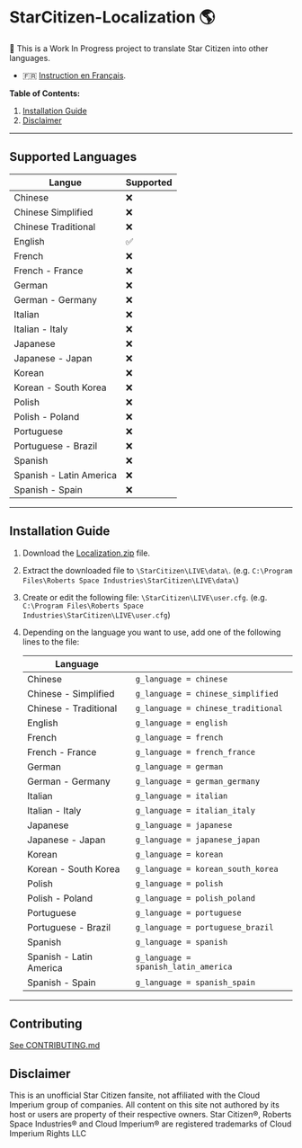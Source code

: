 # StarCitizen-Localization 🌎

🚧 This is a Work In Progress project to translate Star Citizen into other languages.

- 🇫🇷 [Instruction en Français](README_fr.md).

**Table of Contents:**
1. [Installation Guide](#installation-guide)
2. [Disclaimer](#Disclaimer)

---
## Supported Languages

| Langue | Supported |
|---|---|
| Chinese | ❌ |
| Chinese Simplified | ❌ |
| Chinese Traditional | ❌ |
| English | ✅ |
| French | ❌ |
| French - France | ❌ |
| German | ❌ |
| German - Germany | ❌ |
| Italian | ❌ |
| Italian - Italy | ❌ |
| Japanese | ❌ |
| Japanese - Japan | ❌ |
| Korean | ❌ |
| Korean - South Korea | ❌ |
| Polish | ❌ |
| Polish - Poland | ❌ |
| Portuguese | ❌ |
| Portuguese - Brazil | ❌ |
| Spanish | ❌ |
| Spanish - Latin America | ❌ |
| Spanish - Spain | ❌ |

---
## Installation Guide

1. Download the [Localization.zip](https://github.com/Dymerz/StarCitizen-Localization/releases/latest/download/Localization.zip) file.
2. Extract the downloaded file to `\StarCitizen\LIVE\data\`.  (e.g. `C:\Program Files\Roberts Space Industries\StarCitizen\LIVE\data\`)
3. Create or edit the following file: `\StarCitizen\LIVE\user.cfg`. (e.g. `C:\Program Files\Roberts Space Industries\StarCitizen\LIVE\user.cfg`)
4. Depending on the language you want to use, add one of the following lines to the file:

    | Language |   |
    |---|---|
    | Chinese |`g_language = chinese` |
    | Chinese - Simplified |`g_language = chinese_simplified` |
    | Chinese - Traditional |`g_language = chinese_traditional` |
    | English |`g_language = english` |
    | French |`g_language = french` |
    | French - France |`g_language = french_france` |
    | German |`g_language = german` |
    | German - Germany |`g_language = german_germany` |
    | Italian |`g_language = italian` |
    | Italian - Italy |`g_language = italian_italy` |
    | Japanese |`g_language = japanese` |
    | Japanese - Japan |`g_language = japanese_japan` |
    | Korean |`g_language = korean` |
    | Korean - South Korea |`g_language = korean_south_korea` |
    | Polish |`g_language = polish` |
    | Polish - Poland |`g_language = polish_poland` |
    | Portuguese |`g_language = portuguese` |
    | Portuguese - Brazil |`g_language = portuguese_brazil` |
    | Spanish |`g_language = spanish` |
    | Spanish - Latin America |`g_language = spanish_latin_america` |
    | Spanish - Spain |`g_language = spanish_spain ` |

---
## Contributing
[See CONTRIBUTING.md](CONTRIBUTING.md)

## Disclaimer

This is an unofficial Star Citizen fansite, not affiliated with the Cloud Imperium group of companies. All content on this site not authored by its host or users are property of their respective owners. Star Citizen®, Roberts Space Industries® and Cloud Imperium® are registered trademarks of Cloud Imperium Rights LLC